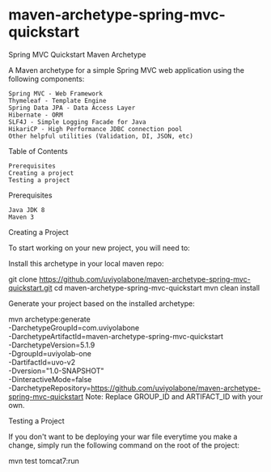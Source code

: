 # maven-archetype-spring-mvc-quickstart
Spring MVC Quickstart Maven Archetype

A Maven archetype for a simple Spring MVC web application using the following components:

    Spring MVC - Web Framework
    Thymeleaf - Template Engine
    Spring Data JPA - Data Access Layer
    Hibernate - ORM
    SLF4J - Simple Logging Facade for Java
    HikariCP - High Performance JDBC connection pool
    Other helpful utilities (Validation, DI, JSON, etc)

Table of Contents

    Prerequisites
    Creating a project
    Testing a project

Prerequisites

    Java JDK 8
    Maven 3

Creating a Project

To start working on your new project, you will need to:

Install this archetype in your local maven repo:

git clone https://github.com/uviyolabone/maven-archetype-spring-mvc-quickstart.git
cd maven-archetype-spring-mvc-quickstart
mvn clean install

Generate your project based on the installed archetype:

mvn archetype:generate \
        -DarchetypeGroupId=com.uviyolabone \
        -DarchetypeArtifactId=maven-archetype-spring-mvc-quickstart \
        -DarchetypeVersion=5.1.9 \
        -DgroupId=uviyolab-one \
        -DartifactId=uvo-v2 \
        -Dversion="1.0-SNAPSHOT" \
        -DinteractiveMode=false \
        -DarchetypeRepository=https://github.com/uviyolabone/maven-archetype-spring-mvc-quickstart
Note: Replace GROUP_ID and ARTIFACT_ID with your own.

Testing a Project

If you don't want to be deploying your war file everytime you make a change, simply run the following command on the root of the project:

mvn test tomcat7:run
